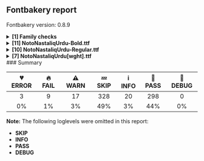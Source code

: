 ## Fontbakery report

Fontbakery version: 0.8.9

<details><summary><b>[1] Family checks</b></summary><div><details><summary>🔥 <b>FAIL:</b> Checking all files are in the same directory. (<a href="https://font-bakery.readthedocs.io/en/stable/fontbakery/profiles/universal.html#com.google.fonts/check/family/single_directory">com.google.fonts/check/family/single_directory</a>)</summary><div>


* 🔥 **FAIL** Not all fonts passed in the command line are in the same directory. This may lead to bad results as the tool will interpret all font files as belonging to a single font family. The detected directories are: ['fonts/NotoNastaliqUrdu/googlefonts/ttf', 'fonts/NotoNastaliqUrdu/googlefonts/variable-ttf'] [code: single-directory]
</div></details><br></div></details><details><summary><b>[11] NotoNastaliqUrdu-Bold.ttf</b></summary><div><details><summary>💔 <b>ERROR:</b> Check Google Fonts glyph coverage. (<a href="https://font-bakery.readthedocs.io/en/stable/fontbakery/profiles/googlefonts.html#com.google.fonts/check/glyph_coverage">com.google.fonts/check/glyph_coverage</a>)</summary><div>


* 💔 **ERROR** Failed with IndexError: list index out of range
</div></details><details><summary>🔥 <b>FAIL:</b> Checking OS/2 usWinAscent & usWinDescent. (<a href="https://font-bakery.readthedocs.io/en/stable/fontbakery/profiles/universal.html#com.google.fonts/check/family/win_ascent_and_descent">com.google.fonts/check/family/win_ascent_and_descent</a>)</summary><div>


* 🔥 **FAIL** OS/2.usWinAscent value should be equal or greater than 1981, but got 1904 instead [code: ascent]
* 🔥 **FAIL** OS/2.usWinDescent value should be equal or greater than 1518, but got 596 instead. [code: descent]
</div></details><details><summary>🔥 <b>FAIL:</b> Glyph names are all valid? (<a href="https://font-bakery.readthedocs.io/en/stable/fontbakery/profiles/universal.html#com.google.fonts/check/valid_glyphnames">com.google.fonts/check/valid_glyphnames</a>)</summary><div>


* 🔥 **FAIL** The following glyph names do not comply with naming conventions: alef-ar.short

 A glyph name must be entirely comprised of characters from the following set: A-Z a-z 0-9 .(period) _(underscore). A glyph name must not start with a digit or period. There are a few exceptions such as the special glyph ".notdef". The glyph names "twocents", "a1", and "_" are all valid, while "2cents" and ".twocents" are not. [code: found-invalid-names]
</div></details><details><summary>⚠ <b>WARN:</b> Glyphs are similiar to Google Fonts version? (<a href="https://font-bakery.readthedocs.io/en/stable/fontbakery/profiles/googlefonts.html#com.google.fonts/check/production_glyphs_similarity">com.google.fonts/check/production_glyphs_similarity</a>)</summary><div>


* ⚠ **WARN** Following glyphs differ greatly from Google Fonts version:
	* uni067A
	* uni0681
	* uni06C4
	* YehBarreeHamza
	* uni06C6
	* YehKashmiri
	* uni0778
	* YehBarree
	* uni0771
	* uni076C and 136 more.

Use -F or --full-lists to disable shortening of long lists.
</div></details><details><summary>⚠ <b>WARN:</b> Ensure fonts have ScriptLangTags declared on the 'meta' table. (<a href="https://font-bakery.readthedocs.io/en/stable/fontbakery/profiles/googlefonts.html#com.google.fonts/check/meta/script_lang_tags">com.google.fonts/check/meta/script_lang_tags</a>)</summary><div>


* ⚠ **WARN** This font file does not have a 'meta' table. [code: lacks-meta-table]
</div></details><details><summary>⚠ <b>WARN:</b> Check font contains no unreachable glyphs (<a href="https://font-bakery.readthedocs.io/en/stable/fontbakery/profiles/universal.html#com.google.fonts/check/unreachable_glyphs">com.google.fonts/check/unreachable_glyphs</a>)</summary><div>


* ⚠ **WARN** The following glyphs could not be reached by codepoint or substitution rules:

	- multiply

	- guillemetleft

	- divide

	- ArEightBelowAltNS

	- quoteright

	- nbspace

	- alef-ar.short

	- SmallMeem

	- guillemetright

	- minus 

	- And ellipsis
 [code: unreachable-glyphs]
</div></details><details><summary>⚠ <b>WARN:</b> Check if each glyph has the recommended amount of contours. (<a href="https://font-bakery.readthedocs.io/en/stable/fontbakery/profiles/universal.html#com.google.fonts/check/contour_count">com.google.fonts/check/contour_count</a>)</summary><div>


* ⚠ **WARN** This check inspects the glyph outlines and detects the total number of contours in each of them. The expected values are infered from the typical ammounts of contours observed in a large collection of reference font families. The divergences listed below may simply indicate a significantly different design on some of your glyphs. On the other hand, some of these may flag actual bugs in the font such as glyphs mapped to an incorrect codepoint. Please consider reviewing the design and codepoint assignment of these to make sure they are correct.

The following glyphs do not have the recommended number of contours:

	- Glyph name: aogonek	Contours detected: 3	Expected: 2

	- Glyph name: Uogonek	Contours detected: 2	Expected: 1

	- Glyph name: uogonek	Contours detected: 2	Expected: 1

	- Glyph name: Uogonek	Contours detected: 2	Expected: 1

	- Glyph name: aogonek	Contours detected: 3	Expected: 2 

	- And Glyph name: uogonek	Contours detected: 2	Expected: 1
 [code: contour-count]
</div></details><details><summary>⚠ <b>WARN:</b> Are there any misaligned on-curve points? (<a href="https://font-bakery.readthedocs.io/en/stable/fontbakery/profiles/<Section: Outline Correctness Checks>.html#com.google.fonts/check/outline_alignment_miss">com.google.fonts/check/outline_alignment_miss</a>)</summary><div>


* ⚠ **WARN** The following glyphs have on-curve points which have potentially incorrect y coordinates:

	* exclam (U+0021): X=275.0,Y=1.0 (should be at baseline 0?)

	* exclam (U+0021): X=283.0,Y=1.0 (should be at baseline 0?)

	* parenright (U+0029): X=158.5,Y=-2.0 (should be at baseline 0?)

	* comma (U+002C): X=171.5,Y=1.5 (should be at baseline 0?)

	* comma (U+002C): X=269.5,Y=-1.0 (should be at baseline 0?)

	* period (U+002E): X=139.0,Y=1.0 (should be at baseline 0?)

	* period (U+002E): X=147.0,Y=1.0 (should be at baseline 0?)

	* two (U+0032): X=74.0,Y=-2.0 (should be at baseline 0?)

	* two (U+0032): X=74.0,Y=-2.0 (should be at baseline 0?)

	* eight (U+0038): X=284.0,Y=1.0 (should be at baseline 0?) 

	* And 56 more.

Use -F or --full-lists to disable shortening of long lists. [code: found-misalignments]
</div></details><details><summary>⚠ <b>WARN:</b> Do any segments have colinear vectors? (<a href="https://font-bakery.readthedocs.io/en/stable/fontbakery/profiles/<Section: Outline Correctness Checks>.html#com.google.fonts/check/outline_colinear_vectors">com.google.fonts/check/outline_colinear_vectors</a>)</summary><div>


* ⚠ **WARN** The following glyphs have colinear vectors:

	* uni08F3_NS (U+08F3): L<<12.0,893.0>--<-34.0,873.0>> -> L<<-34.0,873.0>--<-131.0,837.0>> [code: found-colinear-vectors]
</div></details><details><summary>⚠ <b>WARN:</b> Do outlines contain any jaggy segments? (<a href="https://font-bakery.readthedocs.io/en/stable/fontbakery/profiles/<Section: Outline Correctness Checks>.html#com.google.fonts/check/outline_jaggy_segments">com.google.fonts/check/outline_jaggy_segments</a>)</summary><div>


* ⚠ **WARN** The following glyphs have jaggy segments:

	* y (U+0079): B<<321.0,162.0>-<327.0,138.0>-<329.0,118.0>>/B<<329.0,118.0>-<331.0,139.0>-<339.5,165.0>> = 11.150925168505127

	* yacute (U+00FD): B<<321.0,162.0>-<327.0,138.0>-<329.0,118.0>>/B<<329.0,118.0>-<331.0,139.0>-<339.5,165.0>> = 11.150925168505127

	* ycircumflex (U+0177): B<<321.0,162.0>-<327.0,138.0>-<329.0,118.0>>/B<<329.0,118.0>-<331.0,139.0>-<339.5,165.0>> = 11.150925168505127

	* ydieresis (U+00FF): B<<321.0,162.0>-<327.0,138.0>-<329.0,118.0>>/B<<329.0,118.0>-<331.0,139.0>-<339.5,165.0>> = 11.150925168505127 

	* And ygrave (U+1EF3): B<<321.0,162.0>-<327.0,138.0>-<329.0,118.0>>/B<<329.0,118.0>-<331.0,139.0>-<339.5,165.0>> = 11.150925168505127 [code: found-jaggy-segments]
</div></details><details><summary>⚠ <b>WARN:</b> Do outlines contain any semi-vertical or semi-horizontal lines? (<a href="https://font-bakery.readthedocs.io/en/stable/fontbakery/profiles/<Section: Outline Correctness Checks>.html#com.google.fonts/check/outline_semi_vertical">com.google.fonts/check/outline_semi_vertical</a>)</summary><div>


* ⚠ **WARN** The following glyphs have semi-vertical/semi-horizontal lines:

	* h (U+0068): L<<101.0,122.0>--<100.0,646.0>>

	* h (U+0068): L<<252.0,309.0>--<253.0,118.0>> 

	* And sterling (U+00A3): L<<428.0,346.0>--<270.0,347.0>> [code: found-semi-vertical]
</div></details><br></div></details><details><summary><b>[10] NotoNastaliqUrdu-Regular.ttf</b></summary><div><details><summary>💔 <b>ERROR:</b> Check Google Fonts glyph coverage. (<a href="https://font-bakery.readthedocs.io/en/stable/fontbakery/profiles/googlefonts.html#com.google.fonts/check/glyph_coverage">com.google.fonts/check/glyph_coverage</a>)</summary><div>


* 💔 **ERROR** Failed with IndexError: list index out of range
</div></details><details><summary>🔥 <b>FAIL:</b> Checking OS/2 usWinAscent & usWinDescent. (<a href="https://font-bakery.readthedocs.io/en/stable/fontbakery/profiles/universal.html#com.google.fonts/check/family/win_ascent_and_descent">com.google.fonts/check/family/win_ascent_and_descent</a>)</summary><div>


* 🔥 **FAIL** OS/2.usWinAscent value should be equal or greater than 1981, but got 1904 instead [code: ascent]
* 🔥 **FAIL** OS/2.usWinDescent value should be equal or greater than 1518, but got 596 instead. [code: descent]
</div></details><details><summary>🔥 <b>FAIL:</b> Glyph names are all valid? (<a href="https://font-bakery.readthedocs.io/en/stable/fontbakery/profiles/universal.html#com.google.fonts/check/valid_glyphnames">com.google.fonts/check/valid_glyphnames</a>)</summary><div>


* 🔥 **FAIL** The following glyph names do not comply with naming conventions: alef-ar.short

 A glyph name must be entirely comprised of characters from the following set: A-Z a-z 0-9 .(period) _(underscore). A glyph name must not start with a digit or period. There are a few exceptions such as the special glyph ".notdef". The glyph names "twocents", "a1", and "_" are all valid, while "2cents" and ".twocents" are not. [code: found-invalid-names]
</div></details><details><summary>🔥 <b>FAIL:</b> Check that texts shape as per expectation (<a href="https://font-bakery.readthedocs.io/en/stable/fontbakery/profiles/<Section: Shaping Checks>.html#com.google.fonts/check/shaping/regression">com.google.fonts/check/shaping/regression</a>)</summary><div>


* 🔥 **FAIL** qa/shaping_tests/nastaliq.json: Expected and actual shaping not matching
<div class="shaping">


<style type="text/css">
    @font-face {font-family: "TestFont"; src: url(../../fonts/NotoNastaliqUrdu/googlefonts/ttf/NotoNastaliqUrdu-Regular.ttf);}
    .tf { font-family: "TestFont"; }
    .shaping pre { font-size: 1.2rem; }
    .shaping li {
        font-size: 1.2rem;
        border-top: 1px solid #ddd;
        padding: 12px;
        margin-top: 12px;
    }
    .shaping-svg {
        height: 100px;
        margin: 10px;
        transform: matrix(1, 0, 0, -1, 0, 0);
    }
</style>

<h4>qa/shaping_tests/nastaliq.json: Expected and actual shaping not matching</h4>


</div>
<div class="shaping">

<li>Shaping did not match: <span class="tf">؃۱۹؂٨۵࣯ࣹݺ؀9٣</span> (Added by SIESTA)</li>


<pre>Expected: ThreeArabic.small=9@1167,271+0|nine.small=9@761,271+0|NumberSign.alt2=9+1977|uni077A=8+1409|uni08F9_NS=3@0,-221+0|uni08EF_NS=3+0|FiveFarsi.small=3@1309,310+0|EightArabic.small=3@903,310+0|Footnote.alt2=3+2045|NineArabic.small=0@1230,301+0|OneArabic.small=0@824,301+0|Safhah.alt2=0+2538</pre>



<pre>Got     : ThreeArabic.small=9@1167,271+0|nine.small=9@761,271+0|NumberSign.alt2=9+1977|Small2AboveNS=8@144,-15+0|YehBarreeSep=8+1409|uni08F9_NS=3@0,-221+0|uni08EF_NS=3+0|FiveFarsi.small=3@1309,310+0|EightArabic.small=3@903,310+0|Footnote.alt2=3+2045|NineArabic.small=0@1230,301+0|OneArabic.small=0@824,301+0|Safhah.alt2=0+2538</pre>



<pre>                                                                                       ^^^^^^^
</pre>


Got: <svg class="shaping-svg" xmlns="http://www.w3.org/2000/svg" viewBox="0 0 7969 3500" transform="matrix(1 0 0 -1 0 0)">
<path d="M-100.0,-5.0L-119.0,-2.0Q-117.0,15.0 -116.0,34.5Q-115.0,54.0 -115.0,82.0Q-115.0,111.0 -117.5,148.0Q-120.0,185.0 -123.5,219.5Q-127.0,254.0 -132.0,275.0Q-134.0,286.0 -137.5,302.0Q-141.0,318.0 -141.0,323.0Q-141.0,334.0 -134.5,352.5Q-128.0,371.0 -110.0,414.0L-99.0,413.0Q-97.0,408.0 -94.0,397.0Q-91.0,386.0 -88.0,369.0Q-82.0,335.0 -46.0,335.0Q-20.0,335.0 -3.5,349.5Q13.0,364.0 26.0,413.0L46.0,411.0Q44.0,389.0 42.0,376.5Q40.0,364.0 37.0,350.0Q41.0,343.0 49.0,339.0Q57.0,335.0 73.0,335.0Q102.0,335.0 116.5,354.5Q131.0,374.0 142.0,414.0L160.0,412.0Q155.0,350.0 136.0,316.5Q117.0,283.0 93.0,270.0Q69.0,257.0 46.0,257.0Q20.0,257.0 -1.0,272.0Q-25.0,251.0 -63.0,251.0L-73.0,251.0Q-70.0,223.0 -70.0,199.0Q-70.0,148.0 -72.5,112.5Q-75.0,77.0 -81.5,49.5Q-88.0,22.0 -100.0,-5.0Z"  transform="translate(1167, 1367)"/>
<path d="M-32.0,-6.0Q-67.0,-6.0 -86.0,2.0Q-96.0,6.0 -106.5,12.5Q-117.0,19.0 -129.0,27.0L-110.0,51.0Q-105.0,50.0 -92.5,43.0Q-80.0,36.0 -71.0,34.0Q-54.0,30.0 -29.0,32.5Q-4.0,35.0 19.0,61.0Q40.0,85.0 51.0,119.0Q62.0,153.0 63.0,183.0Q35.0,152.0 -16.0,152.0Q-79.0,152.0 -114.5,185.5Q-150.0,219.0 -150.0,273.0Q-150.0,321.0 -127.5,352.5Q-105.0,384.0 -72.0,400.0Q-39.0,416.0 -6.0,416.0Q71.0,416.0 110.5,364.0Q150.0,312.0 150.0,221.0Q150.0,164.0 129.0,112.0Q108.0,60.0 67.5,27.0Q27.0,-6.0 -32.0,-6.0ZM-3.0,187.0Q19.0,187.0 39.0,201.0Q57.0,215.0 65.0,238.0Q64.0,309.0 49.5,347.0Q35.0,385.0 -3.0,385.0Q-37.0,385.0 -51.0,358.0Q-65.0,331.0 -65.0,278.0Q-65.0,230.0 -49.5,208.5Q-34.0,187.0 -3.0,187.0Z"  transform="translate(761, 1367)"/>
<path d="M580.0,-23.0Q495.0,-23.0 434.5,-21.0Q374.0,-19.0 331.5,-15.0Q289.0,-11.0 258.5,-6.5Q228.0,-2.0 201.0,4.0Q163.0,12.0 144.5,23.5Q126.0,35.0 120.5,49.5Q115.0,64.0 115.0,80.0Q115.0,94.0 117.0,102.5Q119.0,111.0 123.0,124.0L130.0,132.0Q171.0,123.0 243.0,116.5Q315.0,110.0 405.0,106.5Q495.0,103.0 589.0,103.0Q754.0,103.0 906.0,111.5Q1058.0,120.0 1188.0,135.5Q1318.0,151.0 1416.5,172.5Q1515.0,194.0 1572.0,221.0Q1598.0,233.0 1618.0,245.5Q1638.0,258.0 1653.0,273.0Q1670.0,290.0 1681.5,300.0Q1693.0,310.0 1700.0,317.0Q1707.0,343.0 1722.0,379.0Q1737.0,415.0 1754.0,447.0Q1789.0,512.0 1827.5,562.0Q1866.0,612.0 1892.0,635.0L1902.0,631.0Q1901.0,623.0 1893.5,601.0Q1886.0,579.0 1875.5,553.5Q1865.0,528.0 1856.0,508.5Q1847.0,489.0 1843.0,484.0Q1831.0,473.0 1815.0,455.5Q1799.0,438.0 1787.5,418.0Q1776.0,398.0 1776.0,378.0Q1776.0,358.0 1802.0,344.0Q1839.0,325.0 1854.0,313.5Q1869.0,302.0 1869.0,281.0Q1869.0,267.0 1860.5,245.0Q1852.0,223.0 1838.5,201.0Q1825.0,179.0 1807.5,164.5Q1790.0,150.0 1772.0,150.0Q1758.0,150.0 1731.0,164.0Q1712.0,175.0 1695.0,182.0Q1678.0,189.0 1663.0,189.0Q1641.0,189.0 1624.0,183.5Q1607.0,178.0 1582.0,164.0Q1502.0,120.0 1405.5,88.0Q1309.0,56.0 1203.5,34.5Q1098.0,13.0 990.0,0.5Q882.0,-12.0 777.5,-17.5Q673.0,-23.0 580.0,-23.0Z"  transform="translate(0, 1096)"/>
<path d="M5.0,465.0L-9.0,468.0Q-8.0,479.0 -7.0,489.5Q-6.0,500.0 -6.0,510.0Q-6.0,527.0 -8.0,553.5Q-10.0,580.0 -13.5,607.5Q-17.0,635.0 -22.0,654.0Q-20.0,660.0 -18.0,666.0Q-16.0,672.0 -11.0,685.0L-4.0,703.0L5.0,702.0Q7.0,696.0 8.5,690.0Q10.0,684.0 11.0,678.0Q16.0,658.0 46.0,658.0Q66.0,658.0 79.0,668.0Q92.0,678.0 101.0,703.0L117.0,701.0Q108.0,649.0 89.5,629.0Q71.0,609.0 36.0,609.0Q29.0,609.0 20.0,612.0L20.0,577.0Q20.0,546.0 19.0,527.0Q18.0,508.0 15.0,494.5Q12.0,481.0 5.0,465.0Z"  transform="translate(2121, 1081)"/>
<path d="M298.0,-46.0Q239.0,-46.0 196.0,-41.0Q153.0,-36.0 123.0,-29.0Q80.0,-17.0 59.5,0.0Q39.0,17.0 33.0,37.0Q27.0,57.0 27.0,76.0Q27.0,97.0 33.5,130.0Q40.0,163.0 53.0,187.0Q96.0,271.0 321.0,386.0Q377.0,415.0 413.0,439.0Q449.0,463.0 481.0,497.0L498.0,487.0Q459.0,407.0 406.5,366.0Q354.0,325.0 301.0,300.0Q221.0,262.0 176.0,238.0Q131.0,214.0 112.5,197.5Q94.0,181.0 94.0,164.0Q94.0,139.0 121.5,124.5Q149.0,110.0 213.0,102.0Q244.0,98.0 282.0,95.5Q320.0,93.0 364.0,93.0Q401.0,93.0 437.0,94.0Q473.0,95.0 518.5,98.0Q564.0,101.0 630.0,106.0Q696.0,111.0 793.0,119.0Q858.0,124.0 930.0,127.0Q1002.0,130.0 1082.0,130.0Q1153.0,130.0 1212.5,127.5Q1272.0,125.0 1320.0,120.0L1321.0,97.0Q1230.0,71.0 1106.0,46.5Q982.0,22.0 824.0,-1.0Q508.0,-46.0 298.0,-46.0Z"  transform="translate(1977, 1096)"/>
<path d="M62.0,-32.0L62.0,-39.0Q56.0,-44.0 40.0,-56.0Q24.0,-68.0 5.0,-82.0Q-14.0,-96.0 -30.5,-107.5Q-47.0,-119.0 -53.0,-123.0L-53.0,-126.0Q-18.0,-149.0 1.0,-162.0Q20.0,-175.0 33.0,-184.0Q46.0,-193.0 61.0,-206.0L60.0,-212.0Q43.0,-229.0 29.0,-233.0Q2.0,-211.0 -15.5,-197.5Q-33.0,-184.0 -50.5,-171.0Q-68.0,-158.0 -97.0,-139.0L-96.0,-123.0Q-51.0,-86.0 -24.0,-64.0Q3.0,-42.0 16.5,-30.0Q30.0,-18.0 37.0,-11.0L62.0,-32.0Z"  transform="translate(3386, 875)"/>
<path d="M106.0,-149.0Q90.0,-132.0 77.0,-120.0Q64.0,-108.0 56.0,-101.0Q29.0,-124.0 1.5,-137.5Q-26.0,-151.0 -57.0,-151.0Q-82.0,-151.0 -101.5,-134.0Q-121.0,-117.0 -121.0,-92.0Q-121.0,-69.0 -106.5,-52.0Q-92.0,-35.0 -70.5,-25.5Q-49.0,-16.0 -30.0,-16.0Q5.0,-16.0 41.0,-45.0Q49.0,-52.0 62.0,-65.0L114.0,-21.0L128.0,-35.0L77.0,-82.0Q91.0,-97.0 104.0,-112.0Q117.0,-127.0 123.0,-135.0L106.0,-149.0ZM-83.0,-81.0Q-83.0,-95.0 -70.0,-104.5Q-57.0,-114.0 -38.0,-114.0Q-21.0,-114.0 -2.0,-107.0Q17.0,-100.0 35.0,-87.0Q10.0,-67.0 -9.0,-58.5Q-28.0,-50.0 -44.0,-50.0Q-63.0,-50.0 -73.0,-60.0Q-83.0,-70.0 -83.0,-81.0Z"  transform="translate(3386, 1096)"/>
<path d="M-68.0,7.0Q-108.0,7.0 -123.0,33.0Q-138.0,59.0 -138.0,93.0Q-138.0,160.0 -108.5,221.5Q-79.0,283.0 -34.0,345.0L-34.0,349.0Q-34.0,354.0 -27.5,365.5Q-21.0,377.0 -11.5,389.5Q-2.0,402.0 6.0,410.0L15.0,409.0Q80.0,341.0 107.0,288.0Q134.0,235.0 134.0,187.0Q134.0,162.0 129.0,132.5Q124.0,103.0 113.0,76.5Q102.0,50.0 84.5,33.0Q67.0,16.0 43.0,16.0Q30.0,16.0 16.0,19.0Q2.0,22.0 -8.0,35.0Q-15.0,25.0 -29.5,16.0Q-44.0,7.0 -68.0,7.0ZM-56.0,90.0Q-41.0,90.0 -26.0,99.0Q-11.0,108.0 2.0,127.0L13.0,126.0Q25.0,96.0 56.0,96.0Q78.0,96.0 85.0,112.5Q92.0,129.0 92.0,143.0Q92.0,175.0 69.5,210.5Q47.0,246.0 24.0,271.0L-6.0,304.0Q-52.0,257.0 -73.5,213.0Q-95.0,169.0 -95.0,139.0Q-95.0,90.0 -56.0,90.0Z"  transform="translate(4695, 1406)"/>
<path d="M-137.0,-3.0Q-140.0,1.0 -143.0,11.0L-150.0,29.0Q-158.0,50.0 -158.0,57.0L-134.0,109.0Q-118.0,143.0 -89.0,209.0Q-60.0,275.0 -20.0,375.0Q-14.0,390.0 -8.5,400.0Q-3.0,410.0 0.0,414.0L16.0,414.0Q17.0,413.0 25.5,391.5Q34.0,370.0 46.0,338.5Q58.0,307.0 71.0,274.0Q84.0,241.0 93.5,216.5Q103.0,192.0 106.0,185.0Q124.0,145.0 132.5,124.0Q141.0,103.0 145.0,94.5Q149.0,86.0 151.0,81.0L151.0,77.0Q150.0,73.0 141.5,54.5Q133.0,36.0 123.5,18.5Q114.0,1.0 111.0,-3.0L101.0,-3.0Q92.0,13.0 79.5,43.0Q67.0,73.0 53.5,109.5Q40.0,146.0 27.0,182.5Q14.0,219.0 4.5,249.0Q-5.0,279.0 -9.0,295.0L-11.0,295.0Q-21.0,268.0 -31.5,240.5Q-42.0,213.0 -52.0,186.0Q-68.0,143.0 -88.5,91.5Q-109.0,40.0 -126.0,-3.0L-137.0,-3.0Z"  transform="translate(4289, 1406)"/>
<path d="M301.0,0.0Q213.0,0.0 172.5,27.0Q132.0,54.0 132.0,101.0Q132.0,122.0 141.5,153.5Q151.0,185.0 173.0,220.0Q195.0,255.0 231.0,284.0Q279.0,323.0 323.0,323.0Q378.0,323.0 403.0,287.5Q428.0,252.0 428.0,200.0Q428.0,152.0 411.0,104.0Q629.0,112.0 852.5,129.5Q1076.0,147.0 1305.0,172.0Q1534.0,198.0 1688.0,224.5Q1842.0,251.0 1921.0,279.0L1931.0,277.0Q1930.0,260.0 1922.5,236.5Q1915.0,213.0 1900.0,184.0Q1815.0,144.0 1641.0,111.5Q1467.0,79.0 1206.0,53.0Q945.0,27.0 718.5,13.5Q492.0,0.0 301.0,0.0ZM368.0,104.0L387.0,104.0L387.0,110.0Q387.0,162.0 371.0,189.5Q355.0,217.0 329.5,228.0Q304.0,239.0 275.0,239.0Q241.0,239.0 212.0,217.0Q183.0,195.0 183.0,163.0Q183.0,145.0 197.5,132.0Q212.0,119.0 252.0,111.5Q292.0,104.0 368.0,104.0Z"  transform="translate(3386, 1096)"/>
<path d="M62.0,-4.0L50.0,-3.0Q46.0,8.0 43.0,32.5Q40.0,57.0 37.5,87.5Q35.0,118.0 33.5,148.0Q32.0,178.0 32.0,199.0Q18.0,183.0 -0.5,177.5Q-19.0,172.0 -34.0,172.0Q-52.0,172.0 -71.5,178.5Q-91.0,185.0 -104.0,202.5Q-117.0,220.0 -117.0,252.0Q-117.0,286.0 -104.0,323.5Q-91.0,361.0 -66.5,387.5Q-42.0,414.0 -7.0,414.0Q22.0,414.0 38.5,397.5Q55.0,381.0 63.0,341.0Q71.0,301.0 76.0,230.0Q79.0,184.0 81.0,164.5Q83.0,145.0 85.0,131.0L92.0,78.0Q90.0,70.0 84.5,55.0Q79.0,40.0 62.0,-4.0ZM-19.0,249.0Q-2.0,249.0 9.5,251.0Q21.0,253.0 30.0,257.0Q30.0,339.0 -24.0,339.0Q-46.0,339.0 -60.5,322.0Q-75.0,305.0 -75.0,288.0Q-75.0,268.0 -56.0,257.0Q-40.0,249.0 -19.0,249.0Z"  transform="translate(6661, 1397)"/>
<path d="M2.0,-5.0L-18.0,-2.0Q-15.0,12.0 -14.0,31.5Q-13.0,51.0 -13.0,82.0Q-13.0,135.0 -17.5,180.5Q-22.0,226.0 -28.0,276.0Q-31.0,302.0 -33.0,313.5Q-35.0,325.0 -35.0,329.0Q-27.0,352.0 -18.0,375.5Q-9.0,399.0 -2.0,414.0L10.0,413.0Q13.0,402.0 17.0,375.0Q21.0,348.0 24.5,315.0Q28.0,282.0 30.0,250.5Q32.0,219.0 32.0,199.0Q32.0,146.0 29.5,111.5Q27.0,77.0 21.0,50.5Q15.0,24.0 2.0,-5.0Z"  transform="translate(6255, 1397)"/>
<path d="M877.0,-37.0Q631.0,-37.0 446.0,-16.0Q261.0,5.0 114.0,44.0L120.0,67.0Q202.0,64.0 281.5,62.5Q361.0,61.0 452.0,61.0Q512.0,61.0 558.0,61.5Q604.0,62.0 645.0,63.5Q686.0,65.0 730.5,67.0Q775.0,69.0 833.0,71.0Q1041.0,79.0 1200.0,93.0Q1359.0,107.0 1471.0,126.0Q1583.0,146.0 1667.0,167.0Q1751.0,188.0 1806.0,213.0Q1862.0,238.0 1895.0,252.0Q1928.0,266.0 1934.0,266.0Q1945.0,266.0 1951.0,263.5Q1957.0,261.0 1966.0,256.5Q1975.0,252.0 1994.0,244.0Q1999.0,249.0 2003.5,255.5Q2008.0,262.0 2015.0,270.0Q2034.0,294.0 2045.5,308.0Q2057.0,322.0 2067.0,334.0Q2077.0,346.0 2091.0,363.0Q2161.0,445.0 2222.0,481.5Q2283.0,518.0 2340.0,518.0Q2380.0,518.0 2397.5,497.5Q2415.0,477.0 2415.0,454.0Q2415.0,423.0 2403.0,389.5Q2391.0,356.0 2372.0,324.0Q2353.0,292.0 2332.5,265.0Q2312.0,238.0 2294.0,220.0Q2273.0,199.0 2238.5,174.5Q2204.0,150.0 2157.5,133.0Q2111.0,116.0 2053.0,116.0Q1983.0,116.0 1928.0,145.0Q1900.0,160.0 1886.5,166.0Q1873.0,172.0 1870.0,172.0Q1865.0,172.0 1853.0,166.5Q1841.0,161.0 1813.0,147.5Q1785.0,134.0 1730.0,110.0Q1666.0,82.0 1577.5,56.5Q1489.0,31.0 1377.0,8.0Q1155.0,-37.0 877.0,-37.0ZM2054.0,229.0Q2108.0,229.0 2157.0,240.0Q2206.0,251.0 2244.0,269.0Q2282.0,287.0 2304.0,307.5Q2326.0,328.0 2326.0,347.0Q2326.0,363.0 2314.5,372.0Q2303.0,381.0 2287.0,385.5Q2271.0,390.0 2257.0,390.0Q2234.0,390.0 2210.5,383.5Q2187.0,377.0 2163.0,361.0Q2135.0,343.0 2104.5,311.5Q2074.0,280.0 2037.0,231.0Q2041.0,230.0 2045.0,229.5Q2049.0,229.0 2054.0,229.0Z"  transform="translate(5431, 1096)"/>
</svg>
 Expected: <svg class="shaping-svg" xmlns="http://www.w3.org/2000/svg" viewBox="0 0 7969 3500" transform="matrix(1 0 0 -1 0 0)">
<path d="M-100.0,-5.0L-119.0,-2.0Q-117.0,15.0 -116.0,34.5Q-115.0,54.0 -115.0,82.0Q-115.0,111.0 -117.5,148.0Q-120.0,185.0 -123.5,219.5Q-127.0,254.0 -132.0,275.0Q-134.0,286.0 -137.5,302.0Q-141.0,318.0 -141.0,323.0Q-141.0,334.0 -134.5,352.5Q-128.0,371.0 -110.0,414.0L-99.0,413.0Q-97.0,408.0 -94.0,397.0Q-91.0,386.0 -88.0,369.0Q-82.0,335.0 -46.0,335.0Q-20.0,335.0 -3.5,349.5Q13.0,364.0 26.0,413.0L46.0,411.0Q44.0,389.0 42.0,376.5Q40.0,364.0 37.0,350.0Q41.0,343.0 49.0,339.0Q57.0,335.0 73.0,335.0Q102.0,335.0 116.5,354.5Q131.0,374.0 142.0,414.0L160.0,412.0Q155.0,350.0 136.0,316.5Q117.0,283.0 93.0,270.0Q69.0,257.0 46.0,257.0Q20.0,257.0 -1.0,272.0Q-25.0,251.0 -63.0,251.0L-73.0,251.0Q-70.0,223.0 -70.0,199.0Q-70.0,148.0 -72.5,112.5Q-75.0,77.0 -81.5,49.5Q-88.0,22.0 -100.0,-5.0Z"  transform="translate(1167, 1367)"/>
<path d="M-32.0,-6.0Q-67.0,-6.0 -86.0,2.0Q-96.0,6.0 -106.5,12.5Q-117.0,19.0 -129.0,27.0L-110.0,51.0Q-105.0,50.0 -92.5,43.0Q-80.0,36.0 -71.0,34.0Q-54.0,30.0 -29.0,32.5Q-4.0,35.0 19.0,61.0Q40.0,85.0 51.0,119.0Q62.0,153.0 63.0,183.0Q35.0,152.0 -16.0,152.0Q-79.0,152.0 -114.5,185.5Q-150.0,219.0 -150.0,273.0Q-150.0,321.0 -127.5,352.5Q-105.0,384.0 -72.0,400.0Q-39.0,416.0 -6.0,416.0Q71.0,416.0 110.5,364.0Q150.0,312.0 150.0,221.0Q150.0,164.0 129.0,112.0Q108.0,60.0 67.5,27.0Q27.0,-6.0 -32.0,-6.0ZM-3.0,187.0Q19.0,187.0 39.0,201.0Q57.0,215.0 65.0,238.0Q64.0,309.0 49.5,347.0Q35.0,385.0 -3.0,385.0Q-37.0,385.0 -51.0,358.0Q-65.0,331.0 -65.0,278.0Q-65.0,230.0 -49.5,208.5Q-34.0,187.0 -3.0,187.0Z"  transform="translate(761, 1367)"/>
<path d="M580.0,-23.0Q495.0,-23.0 434.5,-21.0Q374.0,-19.0 331.5,-15.0Q289.0,-11.0 258.5,-6.5Q228.0,-2.0 201.0,4.0Q163.0,12.0 144.5,23.5Q126.0,35.0 120.5,49.5Q115.0,64.0 115.0,80.0Q115.0,94.0 117.0,102.5Q119.0,111.0 123.0,124.0L130.0,132.0Q171.0,123.0 243.0,116.5Q315.0,110.0 405.0,106.5Q495.0,103.0 589.0,103.0Q754.0,103.0 906.0,111.5Q1058.0,120.0 1188.0,135.5Q1318.0,151.0 1416.5,172.5Q1515.0,194.0 1572.0,221.0Q1598.0,233.0 1618.0,245.5Q1638.0,258.0 1653.0,273.0Q1670.0,290.0 1681.5,300.0Q1693.0,310.0 1700.0,317.0Q1707.0,343.0 1722.0,379.0Q1737.0,415.0 1754.0,447.0Q1789.0,512.0 1827.5,562.0Q1866.0,612.0 1892.0,635.0L1902.0,631.0Q1901.0,623.0 1893.5,601.0Q1886.0,579.0 1875.5,553.5Q1865.0,528.0 1856.0,508.5Q1847.0,489.0 1843.0,484.0Q1831.0,473.0 1815.0,455.5Q1799.0,438.0 1787.5,418.0Q1776.0,398.0 1776.0,378.0Q1776.0,358.0 1802.0,344.0Q1839.0,325.0 1854.0,313.5Q1869.0,302.0 1869.0,281.0Q1869.0,267.0 1860.5,245.0Q1852.0,223.0 1838.5,201.0Q1825.0,179.0 1807.5,164.5Q1790.0,150.0 1772.0,150.0Q1758.0,150.0 1731.0,164.0Q1712.0,175.0 1695.0,182.0Q1678.0,189.0 1663.0,189.0Q1641.0,189.0 1624.0,183.5Q1607.0,178.0 1582.0,164.0Q1502.0,120.0 1405.5,88.0Q1309.0,56.0 1203.5,34.5Q1098.0,13.0 990.0,0.5Q882.0,-12.0 777.5,-17.5Q673.0,-23.0 580.0,-23.0Z"  transform="translate(0, 1096)"/>
<path d=""  transform="translate(1977, 1096)"/>
<path d="M62.0,-32.0L62.0,-39.0Q56.0,-44.0 40.0,-56.0Q24.0,-68.0 5.0,-82.0Q-14.0,-96.0 -30.5,-107.5Q-47.0,-119.0 -53.0,-123.0L-53.0,-126.0Q-18.0,-149.0 1.0,-162.0Q20.0,-175.0 33.0,-184.0Q46.0,-193.0 61.0,-206.0L60.0,-212.0Q43.0,-229.0 29.0,-233.0Q2.0,-211.0 -15.5,-197.5Q-33.0,-184.0 -50.5,-171.0Q-68.0,-158.0 -97.0,-139.0L-96.0,-123.0Q-51.0,-86.0 -24.0,-64.0Q3.0,-42.0 16.5,-30.0Q30.0,-18.0 37.0,-11.0L62.0,-32.0Z"  transform="translate(3386, 875)"/>
<path d="M106.0,-149.0Q90.0,-132.0 77.0,-120.0Q64.0,-108.0 56.0,-101.0Q29.0,-124.0 1.5,-137.5Q-26.0,-151.0 -57.0,-151.0Q-82.0,-151.0 -101.5,-134.0Q-121.0,-117.0 -121.0,-92.0Q-121.0,-69.0 -106.5,-52.0Q-92.0,-35.0 -70.5,-25.5Q-49.0,-16.0 -30.0,-16.0Q5.0,-16.0 41.0,-45.0Q49.0,-52.0 62.0,-65.0L114.0,-21.0L128.0,-35.0L77.0,-82.0Q91.0,-97.0 104.0,-112.0Q117.0,-127.0 123.0,-135.0L106.0,-149.0ZM-83.0,-81.0Q-83.0,-95.0 -70.0,-104.5Q-57.0,-114.0 -38.0,-114.0Q-21.0,-114.0 -2.0,-107.0Q17.0,-100.0 35.0,-87.0Q10.0,-67.0 -9.0,-58.5Q-28.0,-50.0 -44.0,-50.0Q-63.0,-50.0 -73.0,-60.0Q-83.0,-70.0 -83.0,-81.0Z"  transform="translate(3386, 1096)"/>
<path d="M-68.0,7.0Q-108.0,7.0 -123.0,33.0Q-138.0,59.0 -138.0,93.0Q-138.0,160.0 -108.5,221.5Q-79.0,283.0 -34.0,345.0L-34.0,349.0Q-34.0,354.0 -27.5,365.5Q-21.0,377.0 -11.5,389.5Q-2.0,402.0 6.0,410.0L15.0,409.0Q80.0,341.0 107.0,288.0Q134.0,235.0 134.0,187.0Q134.0,162.0 129.0,132.5Q124.0,103.0 113.0,76.5Q102.0,50.0 84.5,33.0Q67.0,16.0 43.0,16.0Q30.0,16.0 16.0,19.0Q2.0,22.0 -8.0,35.0Q-15.0,25.0 -29.5,16.0Q-44.0,7.0 -68.0,7.0ZM-56.0,90.0Q-41.0,90.0 -26.0,99.0Q-11.0,108.0 2.0,127.0L13.0,126.0Q25.0,96.0 56.0,96.0Q78.0,96.0 85.0,112.5Q92.0,129.0 92.0,143.0Q92.0,175.0 69.5,210.5Q47.0,246.0 24.0,271.0L-6.0,304.0Q-52.0,257.0 -73.5,213.0Q-95.0,169.0 -95.0,139.0Q-95.0,90.0 -56.0,90.0Z"  transform="translate(4695, 1406)"/>
<path d="M-137.0,-3.0Q-140.0,1.0 -143.0,11.0L-150.0,29.0Q-158.0,50.0 -158.0,57.0L-134.0,109.0Q-118.0,143.0 -89.0,209.0Q-60.0,275.0 -20.0,375.0Q-14.0,390.0 -8.5,400.0Q-3.0,410.0 0.0,414.0L16.0,414.0Q17.0,413.0 25.5,391.5Q34.0,370.0 46.0,338.5Q58.0,307.0 71.0,274.0Q84.0,241.0 93.5,216.5Q103.0,192.0 106.0,185.0Q124.0,145.0 132.5,124.0Q141.0,103.0 145.0,94.5Q149.0,86.0 151.0,81.0L151.0,77.0Q150.0,73.0 141.5,54.5Q133.0,36.0 123.5,18.5Q114.0,1.0 111.0,-3.0L101.0,-3.0Q92.0,13.0 79.5,43.0Q67.0,73.0 53.5,109.5Q40.0,146.0 27.0,182.5Q14.0,219.0 4.5,249.0Q-5.0,279.0 -9.0,295.0L-11.0,295.0Q-21.0,268.0 -31.5,240.5Q-42.0,213.0 -52.0,186.0Q-68.0,143.0 -88.5,91.5Q-109.0,40.0 -126.0,-3.0L-137.0,-3.0Z"  transform="translate(4289, 1406)"/>
<path d="M301.0,0.0Q213.0,0.0 172.5,27.0Q132.0,54.0 132.0,101.0Q132.0,122.0 141.5,153.5Q151.0,185.0 173.0,220.0Q195.0,255.0 231.0,284.0Q279.0,323.0 323.0,323.0Q378.0,323.0 403.0,287.5Q428.0,252.0 428.0,200.0Q428.0,152.0 411.0,104.0Q629.0,112.0 852.5,129.5Q1076.0,147.0 1305.0,172.0Q1534.0,198.0 1688.0,224.5Q1842.0,251.0 1921.0,279.0L1931.0,277.0Q1930.0,260.0 1922.5,236.5Q1915.0,213.0 1900.0,184.0Q1815.0,144.0 1641.0,111.5Q1467.0,79.0 1206.0,53.0Q945.0,27.0 718.5,13.5Q492.0,0.0 301.0,0.0ZM368.0,104.0L387.0,104.0L387.0,110.0Q387.0,162.0 371.0,189.5Q355.0,217.0 329.5,228.0Q304.0,239.0 275.0,239.0Q241.0,239.0 212.0,217.0Q183.0,195.0 183.0,163.0Q183.0,145.0 197.5,132.0Q212.0,119.0 252.0,111.5Q292.0,104.0 368.0,104.0Z"  transform="translate(3386, 1096)"/>
<path d="M62.0,-4.0L50.0,-3.0Q46.0,8.0 43.0,32.5Q40.0,57.0 37.5,87.5Q35.0,118.0 33.5,148.0Q32.0,178.0 32.0,199.0Q18.0,183.0 -0.5,177.5Q-19.0,172.0 -34.0,172.0Q-52.0,172.0 -71.5,178.5Q-91.0,185.0 -104.0,202.5Q-117.0,220.0 -117.0,252.0Q-117.0,286.0 -104.0,323.5Q-91.0,361.0 -66.5,387.5Q-42.0,414.0 -7.0,414.0Q22.0,414.0 38.5,397.5Q55.0,381.0 63.0,341.0Q71.0,301.0 76.0,230.0Q79.0,184.0 81.0,164.5Q83.0,145.0 85.0,131.0L92.0,78.0Q90.0,70.0 84.5,55.0Q79.0,40.0 62.0,-4.0ZM-19.0,249.0Q-2.0,249.0 9.5,251.0Q21.0,253.0 30.0,257.0Q30.0,339.0 -24.0,339.0Q-46.0,339.0 -60.5,322.0Q-75.0,305.0 -75.0,288.0Q-75.0,268.0 -56.0,257.0Q-40.0,249.0 -19.0,249.0Z"  transform="translate(6661, 1397)"/>
<path d="M2.0,-5.0L-18.0,-2.0Q-15.0,12.0 -14.0,31.5Q-13.0,51.0 -13.0,82.0Q-13.0,135.0 -17.5,180.5Q-22.0,226.0 -28.0,276.0Q-31.0,302.0 -33.0,313.5Q-35.0,325.0 -35.0,329.0Q-27.0,352.0 -18.0,375.5Q-9.0,399.0 -2.0,414.0L10.0,413.0Q13.0,402.0 17.0,375.0Q21.0,348.0 24.5,315.0Q28.0,282.0 30.0,250.5Q32.0,219.0 32.0,199.0Q32.0,146.0 29.5,111.5Q27.0,77.0 21.0,50.5Q15.0,24.0 2.0,-5.0Z"  transform="translate(6255, 1397)"/>
<path d="M877.0,-37.0Q631.0,-37.0 446.0,-16.0Q261.0,5.0 114.0,44.0L120.0,67.0Q202.0,64.0 281.5,62.5Q361.0,61.0 452.0,61.0Q512.0,61.0 558.0,61.5Q604.0,62.0 645.0,63.5Q686.0,65.0 730.5,67.0Q775.0,69.0 833.0,71.0Q1041.0,79.0 1200.0,93.0Q1359.0,107.0 1471.0,126.0Q1583.0,146.0 1667.0,167.0Q1751.0,188.0 1806.0,213.0Q1862.0,238.0 1895.0,252.0Q1928.0,266.0 1934.0,266.0Q1945.0,266.0 1951.0,263.5Q1957.0,261.0 1966.0,256.5Q1975.0,252.0 1994.0,244.0Q1999.0,249.0 2003.5,255.5Q2008.0,262.0 2015.0,270.0Q2034.0,294.0 2045.5,308.0Q2057.0,322.0 2067.0,334.0Q2077.0,346.0 2091.0,363.0Q2161.0,445.0 2222.0,481.5Q2283.0,518.0 2340.0,518.0Q2380.0,518.0 2397.5,497.5Q2415.0,477.0 2415.0,454.0Q2415.0,423.0 2403.0,389.5Q2391.0,356.0 2372.0,324.0Q2353.0,292.0 2332.5,265.0Q2312.0,238.0 2294.0,220.0Q2273.0,199.0 2238.5,174.5Q2204.0,150.0 2157.5,133.0Q2111.0,116.0 2053.0,116.0Q1983.0,116.0 1928.0,145.0Q1900.0,160.0 1886.5,166.0Q1873.0,172.0 1870.0,172.0Q1865.0,172.0 1853.0,166.5Q1841.0,161.0 1813.0,147.5Q1785.0,134.0 1730.0,110.0Q1666.0,82.0 1577.5,56.5Q1489.0,31.0 1377.0,8.0Q1155.0,-37.0 877.0,-37.0ZM2054.0,229.0Q2108.0,229.0 2157.0,240.0Q2206.0,251.0 2244.0,269.0Q2282.0,287.0 2304.0,307.5Q2326.0,328.0 2326.0,347.0Q2326.0,363.0 2314.5,372.0Q2303.0,381.0 2287.0,385.5Q2271.0,390.0 2257.0,390.0Q2234.0,390.0 2210.5,383.5Q2187.0,377.0 2163.0,361.0Q2135.0,343.0 2104.5,311.5Q2074.0,280.0 2037.0,231.0Q2041.0,230.0 2045.0,229.5Q2049.0,229.0 2054.0,229.0Z"  transform="translate(5431, 1096)"/>
</svg>


</div> [code: shaping-regression]
</div></details><details><summary>⚠ <b>WARN:</b> Glyphs are similiar to Google Fonts version? (<a href="https://font-bakery.readthedocs.io/en/stable/fontbakery/profiles/googlefonts.html#com.google.fonts/check/production_glyphs_similarity">com.google.fonts/check/production_glyphs_similarity</a>)</summary><div>


* ⚠ **WARN** Following glyphs differ greatly from Google Fonts version:
	* uni067A
	* uni0681
	* uni06C4
	* YehBarreeHamza
	* uni06C6
	* YehKashmiri
	* uni0778
	* YehBarree
	* uni0771
	* uni076C and 135 more.

Use -F or --full-lists to disable shortening of long lists.
</div></details><details><summary>⚠ <b>WARN:</b> Ensure fonts have ScriptLangTags declared on the 'meta' table. (<a href="https://font-bakery.readthedocs.io/en/stable/fontbakery/profiles/googlefonts.html#com.google.fonts/check/meta/script_lang_tags">com.google.fonts/check/meta/script_lang_tags</a>)</summary><div>


* ⚠ **WARN** This font file does not have a 'meta' table. [code: lacks-meta-table]
</div></details><details><summary>⚠ <b>WARN:</b> Check font contains no unreachable glyphs (<a href="https://font-bakery.readthedocs.io/en/stable/fontbakery/profiles/universal.html#com.google.fonts/check/unreachable_glyphs">com.google.fonts/check/unreachable_glyphs</a>)</summary><div>


* ⚠ **WARN** The following glyphs could not be reached by codepoint or substitution rules:

	- multiply

	- guillemetleft

	- divide

	- ArEightBelowAltNS

	- quoteright

	- nbspace

	- alef-ar.short

	- SmallMeem

	- guillemetright

	- minus 

	- And ellipsis
 [code: unreachable-glyphs]
</div></details><details><summary>⚠ <b>WARN:</b> Check if each glyph has the recommended amount of contours. (<a href="https://font-bakery.readthedocs.io/en/stable/fontbakery/profiles/universal.html#com.google.fonts/check/contour_count">com.google.fonts/check/contour_count</a>)</summary><div>


* ⚠ **WARN** This check inspects the glyph outlines and detects the total number of contours in each of them. The expected values are infered from the typical ammounts of contours observed in a large collection of reference font families. The divergences listed below may simply indicate a significantly different design on some of your glyphs. On the other hand, some of these may flag actual bugs in the font such as glyphs mapped to an incorrect codepoint. Please consider reviewing the design and codepoint assignment of these to make sure they are correct.

The following glyphs do not have the recommended number of contours:

	- Glyph name: aogonek	Contours detected: 3	Expected: 2

	- Glyph name: Uogonek	Contours detected: 2	Expected: 1

	- Glyph name: uogonek	Contours detected: 2	Expected: 1

	- Glyph name: Uogonek	Contours detected: 2	Expected: 1

	- Glyph name: aogonek	Contours detected: 3	Expected: 2 

	- And Glyph name: uogonek	Contours detected: 2	Expected: 1
 [code: contour-count]
</div></details><details><summary>⚠ <b>WARN:</b> Are there any misaligned on-curve points? (<a href="https://font-bakery.readthedocs.io/en/stable/fontbakery/profiles/<Section: Outline Correctness Checks>.html#com.google.fonts/check/outline_alignment_miss">com.google.fonts/check/outline_alignment_miss</a>)</summary><div>


* ⚠ **WARN** The following glyphs have on-curve points which have potentially incorrect y coordinates:

	* parenright (U+0029): X=142.0,Y=715.5 (should be at cap-height 714?)

	* two (U+0032): X=104.0,Y=-1.0 (should be at baseline 0?)

	* two (U+0032): X=104.0,Y=-1.0 (should be at baseline 0?)

	* six (U+0036): X=290.0,Y=1.0 (should be at baseline 0?)

	* six (U+0036): X=290.0,Y=1.0 (should be at baseline 0?)

	* semicolon (U+003B): X=132.0,Y=1.0 (should be at baseline 0?)

	* G (U+0047): X=519.0,Y=1.5 (should be at baseline 0?)

	* a (U+0061): X=182.0,Y=536.5 (should be at x-height 536?)

	* c (U+0063): X=360.0,Y=535.0 (should be at x-height 536?)

	* g (U+0067): X=161.0,Y=-0.5 (should be at baseline 0?) 

	* And 57 more.

Use -F or --full-lists to disable shortening of long lists. [code: found-misalignments]
</div></details><details><summary>⚠ <b>WARN:</b> Do any segments have colinear vectors? (<a href="https://font-bakery.readthedocs.io/en/stable/fontbakery/profiles/<Section: Outline Correctness Checks>.html#com.google.fonts/check/outline_colinear_vectors">com.google.fonts/check/outline_colinear_vectors</a>)</summary><div>


* ⚠ **WARN** The following glyphs have colinear vectors:

	* uni08F3_NS (U+08F3): L<<18.0,897.0>--<-24.0,879.0>> -> L<<-24.0,879.0>--<-113.0,846.0>> 

	* And uni08F4_NS (U+08F4): L<<-57.0,950.0>--<-55.0,951.0>> -> L<<-55.0,951.0>--<36.0,1002.0>> [code: found-colinear-vectors]
</div></details><br></div></details><details><summary><b>[7] NotoNastaliqUrdu[wght].ttf</b></summary><div><details><summary>💔 <b>ERROR:</b> Check Google Fonts glyph coverage. (<a href="https://font-bakery.readthedocs.io/en/stable/fontbakery/profiles/googlefonts.html#com.google.fonts/check/glyph_coverage">com.google.fonts/check/glyph_coverage</a>)</summary><div>


* 💔 **ERROR** Failed with IndexError: list index out of range
</div></details><details><summary>🔥 <b>FAIL:</b> Ensure variable fonts include an avar table. (<a href="https://font-bakery.readthedocs.io/en/stable/fontbakery/profiles/googlefonts.html#com.google.fonts/check/mandatory_avar_table">com.google.fonts/check/mandatory_avar_table</a>)</summary><div>


* 🔥 **FAIL** This variable font does not have an avar table. [code: missing-avar]
</div></details><details><summary>🔥 <b>FAIL:</b> Checking OS/2 usWinAscent & usWinDescent. (<a href="https://font-bakery.readthedocs.io/en/stable/fontbakery/profiles/universal.html#com.google.fonts/check/family/win_ascent_and_descent">com.google.fonts/check/family/win_ascent_and_descent</a>)</summary><div>


* 🔥 **FAIL** OS/2.usWinAscent value should be equal or greater than 1981, but got 1904 instead [code: ascent]
* 🔥 **FAIL** OS/2.usWinDescent value should be equal or greater than 1518, but got 596 instead. [code: descent]
</div></details><details><summary>🔥 <b>FAIL:</b> Validates that when an instance record is included for the default instance, its subfamilyNameID value is set to either 2 or 17, and its postScriptNameID value is set to 6. (<a href="https://font-bakery.readthedocs.io/en/stable/fontbakery/profiles/fvar.html#com.adobe.fonts/check/varfont/valid_default_instance_nameids">com.adobe.fonts/check/varfont/valid_default_instance_nameids</a>)</summary><div>


* 🔥 **FAIL** 'Regular' instance has the same coordinates as the default instance; its subfamilyNameID should be either 2 or 17, instead of 263. [code: invalid-default-instance-subfamily-nameid:263]
</div></details><details><summary>⚠ <b>WARN:</b> Ensure fonts have ScriptLangTags declared on the 'meta' table. (<a href="https://font-bakery.readthedocs.io/en/stable/fontbakery/profiles/googlefonts.html#com.google.fonts/check/meta/script_lang_tags">com.google.fonts/check/meta/script_lang_tags</a>)</summary><div>


* ⚠ **WARN** This font file does not have a 'meta' table. [code: lacks-meta-table]
</div></details><details><summary>⚠ <b>WARN:</b> Check font contains no unreachable glyphs (<a href="https://font-bakery.readthedocs.io/en/stable/fontbakery/profiles/universal.html#com.google.fonts/check/unreachable_glyphs">com.google.fonts/check/unreachable_glyphs</a>)</summary><div>


* ⚠ **WARN** The following glyphs could not be reached by codepoint or substitution rules:

	- multiply

	- divide

	- ArEightBelowAltNS

	- quoteright

	- uni0627.short

	- guillemotleft.1

	- SmallMeem

	- guillemotright.1

	- minus

	- ellipsis 

	- And uni00A0.1
 [code: unreachable-glyphs]
</div></details><details><summary>⚠ <b>WARN:</b> Are there any misaligned on-curve points? (<a href="https://font-bakery.readthedocs.io/en/stable/fontbakery/profiles/<Section: Outline Correctness Checks>.html#com.google.fonts/check/outline_alignment_miss">com.google.fonts/check/outline_alignment_miss</a>)</summary><div>


* ⚠ **WARN** The following glyphs have on-curve points which have potentially incorrect y coordinates:

	* parenright (U+0029): X=142.0,Y=715.5 (should be at cap-height 714?)

	* two (U+0032): X=104.0,Y=-1.0 (should be at baseline 0?)

	* two (U+0032): X=104.0,Y=-1.0 (should be at baseline 0?)

	* six (U+0036): X=290.0,Y=1.0 (should be at baseline 0?)

	* six (U+0036): X=290.0,Y=1.0 (should be at baseline 0?)

	* semicolon (U+003B): X=132.0,Y=1.0 (should be at baseline 0?)

	* G (U+0047): X=519.0,Y=1.5 (should be at baseline 0?)

	* a (U+0061): X=182.0,Y=536.5 (should be at x-height 536?)

	* c (U+0063): X=360.0,Y=535.0 (should be at x-height 536?)

	* f (U+0066): X=331.0,Y=712.5 (should be at cap-height 714?) 

	* And 68 more.

Use -F or --full-lists to disable shortening of long lists. [code: found-misalignments]
</div></details><br></div></details>
### Summary

| 💔 ERROR | 🔥 FAIL | ⚠ WARN | 💤 SKIP | ℹ INFO | 🍞 PASS | 🔎 DEBUG |
|:-----:|:----:|:----:|:----:|:----:|:----:|:----:|
| 3 | 9 | 17 | 328 | 20 | 298 | 0 |
| 0% | 1% | 3% | 49% | 3% | 44% | 0% |

**Note:** The following loglevels were omitted in this report:
* **SKIP**
* **INFO**
* **PASS**
* **DEBUG**
